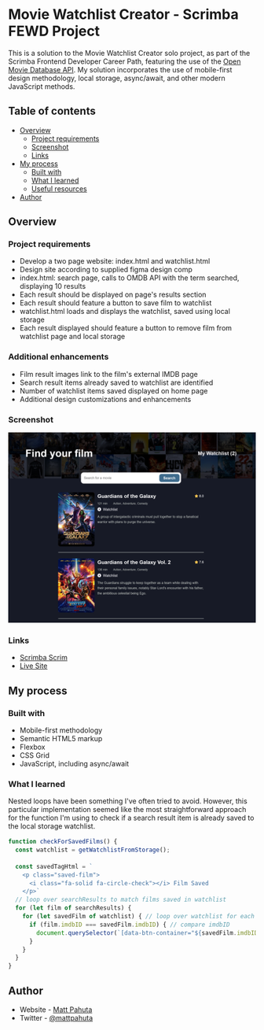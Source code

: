 # Movie Watchlist Creator - Scrimba FEWD Project

This is a solution to the Movie Watchlist Creator solo project, as part of the Scrimba Frontend Developer Career Path, featuring the use of the [Open Movie Database API](https://www.omdbapi.com/). My solution incorporates the use of mobile-first design methodology, local storage, async/await, and other modern JavaScript methods. 

## Table of contents

- [Overview](#overview)
  - [Project requirements](#project-requirements)
  - [Screenshot](#screenshot)
  - [Links](#links)
- [My process](#my-process)
  - [Built with](#built-with)
  - [What I learned](#what-i-learned)
  - [Useful resources](#useful-resources)
- [Author](#author)

## Overview

### Project requirements 

- Develop a two page website: index.html and watchlist.html
- Design site according to supplied figma design comp
- index.html: search page, calls to OMDB API with the term searched, displaying 10 results
- Each result should be displayed on page's results section
- Each result should feature a button to save film to watchlist
- watchlist.html loads and displays the watchlist, saved using local storage
- Each result displayed should feature a button to remove film from watchlist page and local storage

### Additional enhancements

- Film result images link to the film's external IMDB page
- Search result items already saved to watchlist are identified
- Number of watchlist items saved displayed on home page
- Additional design customizations and enhancements

### Screenshot

![](./images/project-ss.jpg)


### Links

- [Scrimba Scrim](https://scrimba.com/scrim/cGZZp9Ha)
- [Live Site](https://movie-watchlist-creator.vercel.app/index.html)

## My process

### Built with 

- Mobile-first methodology
- Semantic HTML5 markup
- Flexbox
- CSS Grid
- JavaScript, including async/await

### What I learned

Nested loops have been something I've often tried to avoid. However, this particular implementation seemed like the most straightforward approach for the function I'm using to check if a search result item is already saved to the local storage watchlist.

```js
function checkForSavedFilms() {
  const watchlist = getWatchlistFromStorage();

  const savedTagHtml = `
    <p class="saved-film">
      <i class="fa-solid fa-circle-check"></i> Film Saved
    </p>`
  // loop over searchResults to match films saved in watchlist
  for (let film of searchResults) {
    for (let savedFilm of watchlist) { // loop over watchlist for each film
      if (film.imdbID === savedFilm.imdbID) { // compare imdbID
        document.querySelector(`[data-btn-container="${savedFilm.imdbID}"]`).innerHTML = savedTagHtml;
      }
    }
  }
}
```

## Author

- Website - [Matt Pahuta](https://www.mattpahuta.com)
- Twitter - [@mattpahuta](https://www.twitter.com/MattPahuta)
